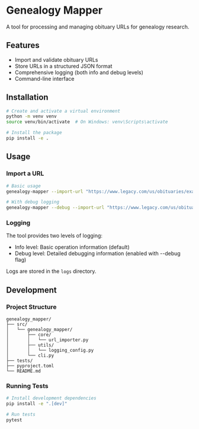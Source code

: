 # Genealogy Mapper

A tool for processing and managing obituary URLs for genealogy research.

## Features

- Import and validate obituary URLs
- Store URLs in a structured JSON format
- Comprehensive logging (both info and debug levels)
- Command-line interface

## Installation

```bash
# Create and activate a virtual environment
python -m venv venv
source venv/bin/activate  # On Windows: venv\Scripts\activate

# Install the package
pip install -e .
```

## Usage

### Import a URL

```bash
# Basic usage
genealogy-mapper --import-url "https://www.legacy.com/us/obituaries/example"

# With debug logging
genealogy-mapper --debug --import-url "https://www.legacy.com/us/obituaries/example"
```

### Logging

The tool provides two levels of logging:
- Info level: Basic operation information (default)
- Debug level: Detailed debugging information (enabled with --debug flag)

Logs are stored in the `logs` directory.

## Development

### Project Structure

```
genealogy_mapper/
├── src/
│   └── genealogy_mapper/
│       ├── core/
│       │   └── url_importer.py
│       ├── utils/
│       │   └── logging_config.py
│       └── cli.py
├── tests/
├── pyproject.toml
└── README.md
```

### Running Tests

```bash
# Install development dependencies
pip install -e ".[dev]"

# Run tests
pytest
``` 